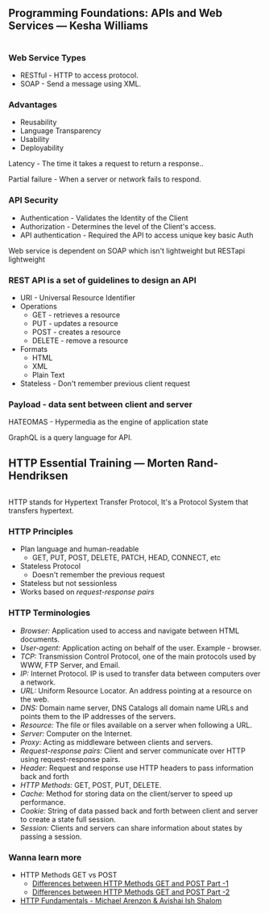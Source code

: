 ## Programming Foundations: APIs and Web Services — Kesha Williams

<a href="https://www.linkedin.com/learning/programming-foundations-apis-and-web-services">
<img src="https://i.ibb.co/SnhYXMs/image.png" alt="">
</a>

### Web Service Types

- RESTful - HTTP to access protocol.
- SOAP - Send a message using XML.

### Advantages

- Reusability
- Language Transparency
- Usability
- Deployability

Latency - The time it takes a request to return a response..

Partial failure - When a server or network fails to respond.

### API Security

- Authentication - Validates the Identity of the Client
- Authorization - Determines the level of the Client's access.
- API authentication - Required the API to access unique key basic Auth

Web service is dependent on SOAP which isn't lightweight but RESTapi lightweight

### REST API is a set of guidelines to design an API

- URI - Universal Resource Identifier
- Operations
    - GET - retrieves a resource
    - PUT - updates a resource
    - POST - creates a resource
    - DELETE - remove a resource
- Formats
    - HTML
    - XML
    - Plain Text
- Stateless - Don't remember previous client request

### Payload - data sent between client and server

HATEOMAS - Hypermedia as the engine of application state

GraphQL is a query language for API.

## HTTP Essential Training — Morten Rand-Hendriksen

<a href="https://www.linkedin.com/learning/http-essential-training">
<img src="https://i.ibb.co/g6nrL6Q/image.png" alt="">
</a>

HTTP stands for Hypertext Transfer Protocol, It's a Protocol System that transfers hypertext.

### HTTP Principles

- Plan language and human-readable
    - GET, PUT, POST, DELETE, PATCH, HEAD, CONNECT, etc
- Stateless Protocol
    - Doesn't remember the previous request
- Stateless but not sessionless
- Works based on *request-response pairs*

### HTTP Terminologies

- *Browser:* Application used to access and navigate between HTML documents.
- *User-agent:* Application acting on behalf of the user. Example - browser.
- *TCP:* Transmission Control Protocol, one of the main protocols used by WWW, FTP Server, and Email.
- *IP:* Internet Protocol. IP is used to transfer data between computers over a network.
- *URL:* Uniform Resource Locator. An address pointing at a resource on the web.
- *DNS:* Domain name server, DNS Catalogs all domain name URLs and points them to the IP addresses of the servers.
- *Resource:* The file or files available on a server when following a URL.
- *Server:* Computer on the Internet.
- *Proxy:* Acting as middleware between clients and servers.
- *Request-response pairs:* Client and server communicate over HTTP using request-response pairs.
- *Header:* Request and response use HTTP headers to pass information back and forth
- *HTTP Methods:* GET, POST, PUT, DELETE.
- *Cache:* Method for storing data on the client/server to speed up performance.
- *Cookie:* String of data passed back and forth between client and server to create a state full session.
- *Session:* Clients and servers can share information about states by passing a session.

### Wanna learn more

* HTTP Methods GET vs POST
  * [Differences between HTTP Methods GET and POST Part -1](https://www.youtube.com/watch?v=E-Y5CeeYJxU)
  * [Differences between HTTP Methods GET and POST Part -2](https://www.youtube.com/watch?v=6h4nJI6lfqg)
* [HTTP Fundamentals - Michael Arenzon & Avishai Ish Shalom](https://www.youtube.com/watch?v=db5TZzmoAY0)